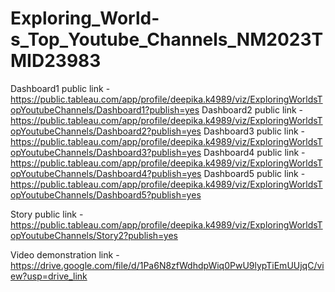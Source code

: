 # Exploring_World-s_Top_Youtube_Channels_NM2023TMID23983
Dashboard1 public link - https://public.tableau.com/app/profile/deepika.k4989/viz/ExploringWorldsTopYoutubeChannels/Dashboard1?publish=yes
Dashboard2 public link - https://public.tableau.com/app/profile/deepika.k4989/viz/ExploringWorldsTopYoutubeChannels/Dashboard2?publish=yes
Dashboard3 public link - https://public.tableau.com/app/profile/deepika.k4989/viz/ExploringWorldsTopYoutubeChannels/Dashboard3?publish=yes
Dashboard4 public link - https://public.tableau.com/app/profile/deepika.k4989/viz/ExploringWorldsTopYoutubeChannels/Dashboard4?publish=yes
Dashboard5 public link - https://public.tableau.com/app/profile/deepika.k4989/viz/ExploringWorldsTopYoutubeChannels/Dashboard5?publish=yes

Story public link - https://public.tableau.com/app/profile/deepika.k4989/viz/ExploringWorldsTopYoutubeChannels/Story2?publish=yes

Video demonstration link - https://drive.google.com/file/d/1Pa6N8zfWdhdpWiq0PwU9lypTiEmUUjqC/view?usp=drive_link
